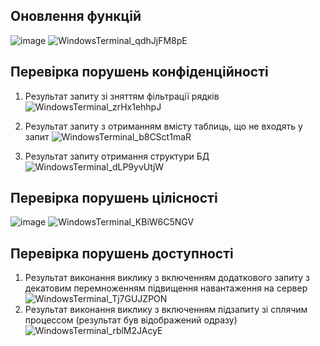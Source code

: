 ## Оновлення функцій

![image](https://user-images.githubusercontent.com/55840190/210332135-616b912f-4b9d-4991-a5b4-64db4250da1d.png)
![WindowsTerminal_qdhJjFM8pE](https://user-images.githubusercontent.com/55840190/210332464-32d95e7a-92e1-4154-9dd4-191853ee64bb.png)

## Перевірка порушень конфіденційності

1. Результат запиту зі зняттям фільтрації рядків
![WindowsTerminal_zrHx1ehhpJ](https://user-images.githubusercontent.com/55840190/210332512-ff7e4f38-78bf-4414-b5e5-da98efdf7113.png)

2. Результат запиту з отриманням вмісту таблиць, що не входять у запит
![WindowsTerminal_b8CSct1maR](https://user-images.githubusercontent.com/55840190/210332532-7965eade-5c43-49d0-a3c7-ac59fd9299a2.png)
3. Результат запиту отримання структури БД
![WindowsTerminal_dLP9yvUtjW](https://user-images.githubusercontent.com/55840190/210332810-5a1fd3d9-e031-470e-954d-d70cb5f3a7f1.png)

## Перевірка порушень цілісності

![image](https://user-images.githubusercontent.com/55840190/210333187-5dddfd96-5a14-411f-a88b-94196b06ed32.png)
![WindowsTerminal_KBiW6C5NGV](https://user-images.githubusercontent.com/55840190/210333114-1b7e74c3-1706-4338-8de3-8336c4d483c5.png)

## Перевірка порушень доступності

1. Результат виконання виклику з включенням додаткового запиту з декатовим перемноженням підвищення навантаження на сервер
   ![WindowsTerminal_Tj7GUJZPON](https://user-images.githubusercontent.com/55840190/210333345-948a413c-714b-4172-9fed-2d7cd36cdd8a.png)
2. Результат виконання виклику з включенням підзапиту зі сплячим процессом (результат був відображений одразу)
   ![WindowsTerminal_rblM2JAcyE](https://user-images.githubusercontent.com/55840190/210333360-50f36eaa-7170-45e2-aaae-f82386d6d2e9.png)
